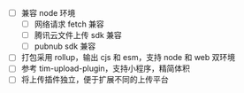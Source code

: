 * [ ] 兼容 node 环境
  + [ ] 网络请求 fetch 兼容
  + [ ] 腾讯云文件上传 sdk 兼容
  + [ ] pubnub sdk 兼容
* [ ] 打包采用 rollup，输出 cjs 和 esm，支持 node 和 web 双环境
* [ ] 参考 tim-upload-plugin，支持小程序，精简体积
* [ ] 将上传插件独立，便于扩展不同的上传平台
